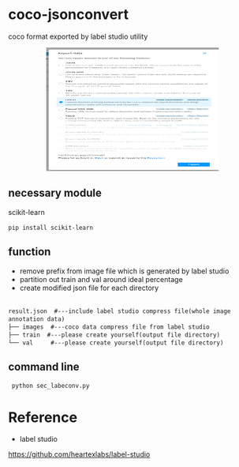 # coco-jsonconvert
coco format exported by label studio utility

<p align="center">
  <img src="https://github.com/mi-kaneyon/coco-jsonconvert/blob/main/git-converter.png" height="250" width="350" title="hover text">
</p>

## necessary module
scikit-learn
```
pip install scikit-learn

```

## function
- remove prefix from image file which is generated by label studio
- partition out train and val around ideal percentage
- create modified json file for each directory

```

result.json  #---include label studio compress file(whole image annotation data)
├── images  #---coco data compress file from label studio
├── train  #---please create yourself(output file directory)
└── val     #---please create yourself(output file directory)  

```


## command line
```
 python sec_labeconv.py 

```
# Reference
- label studio

https://github.com/heartexlabs/label-studio

